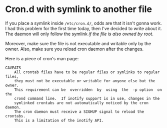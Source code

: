 

# Cron.d with symlink to another file

If you place a symlink inside `/etc/cron.d/`, odds are that it isn't gonna work.
I had this problem for the first time today, then I've decided to write about it.
The daemon will only follow the symlink *if the file is also owned by root*.

Moreover, make sure the file is not executable and writable only by the owner.
Also, make sure you reload cron daemon after the changes.

Here is a piece of cron's man page:

    CAVEATS
        All crontab files have to be regular files or symlinks to regular files,
        they must not be executable or writable for anyone else but the owner. 
        This requirement can be  overridden  by  using  the  -p option  on  the
        crond command line.  If inotify support is in use, changes in the 
        symlinked crontabs are not automatically noticed by the cron daemon.
        The cron daemon must receive a SIGHUP signal to reload the crontabs.
        This is a limitation of the inotify API.

